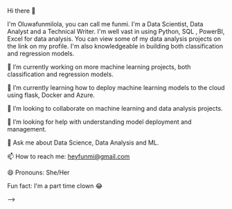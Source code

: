 Hi there 👋

I'm Oluwafunmilola, you can call me funmi.
I'm a Data Scientist, Data Analyst and a Technical Writer.
I'm well vast in using Python, SQL , PowerBI, Excel for data analysis. You can view some of my data analysis projects on the link on my profile.
I'm also knowledgeable in building both classification and regression models.


 🔭 I’m currently working on more machine learning projects, both classification and regression models.

 🌱 I’m currently learning how to deploy machine learning models to the cloud using flask, Docker and Azure.

  👯 I’m looking to collaborate on machine learning and data analysis projects.

  🤔 I’m looking for help with understanding model deployment and management.
  
  💬 Ask me about Data Science, Data Analysis and ML.
  
  📫 How to reach me: heyfunmi@gmail.com

  😄 Pronouns: She/Her
  
   Fun fact: I'm a part time clown 😂


-->
